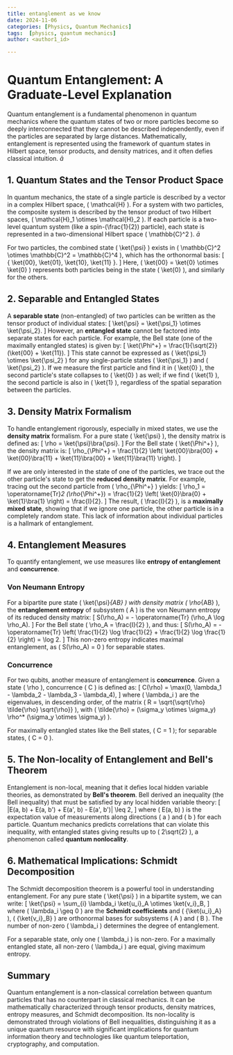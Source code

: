 ```yaml
---
title: entanglement as we know
date: 2024-11-06
categories: [Physics, Quantum Mechanics]
tags:  [physics, quantum mechanics]
author: <author1_id>

---
```


# Quantum Entanglement: A Graduate-Level Explanation

Quantum entanglement is a fundamental phenomenon in quantum mechanics where the quantum states of two or more particles become so deeply interconnected that they cannot be described independently, even if the particles are separated by large distances. Mathematically, entanglement is represented using the framework of quantum states in Hilbert space, tensor products, and density matrices, and it often defies classical intuition.
 $\bar a$
## 1. Quantum States and the Tensor Product Space

In quantum mechanics, the state of a single particle is described by a vector in a complex Hilbert space, \( \mathcal{H} \). For a system with two particles, the composite system is described by the tensor product of two Hilbert spaces, \( \mathcal{H}_1 \otimes \mathcal{H}_2 \). If each particle is a two-level quantum system (like a spin-\(\frac{1}{2}\) particle), each state is represented in a two-dimensional Hilbert space \( \mathbb{C}^2 \). $\bar a$

For two particles, the combined state \( \ket{\psi} \) exists in \( \mathbb{C}^2 \otimes \mathbb{C}^2 = \mathbb{C}^4 \), which has the orthonormal basis:
\[
\{ \ket{00}, \ket{01}, \ket{10}, \ket{11} \}.
\]
Here, \( \ket{00} = \ket{0} \otimes \ket{0} \) represents both particles being in the state \( \ket{0} \), and similarly for the others.

## 2. Separable and Entangled States

A **separable state** (non-entangled) of two particles can be written as the tensor product of individual states:
\[
\ket{\psi} = \ket{\psi_1} \otimes \ket{\psi_2}.
\]
However, an **entangled state** cannot be factored into separate states for each particle. For example, the Bell state (one of the maximally entangled states) is given by:
\[
\ket{\Phi^+} = \frac{1}{\sqrt{2}} (\ket{00} + \ket{11}).
\]
This state cannot be expressed as \( \ket{\psi_1} \otimes \ket{\psi_2} \) for any single-particle states \( \ket{\psi_1} \) and \( \ket{\psi_2} \). If we measure the first particle and find it in \( \ket{0} \), the second particle's state collapses to \( \ket{0} \) as well; if we find \( \ket{1} \), the second particle is also in \( \ket{1} \), regardless of the spatial separation between the particles.

## 3. Density Matrix Formalism

To handle entanglement rigorously, especially in mixed states, we use the **density matrix** formalism. For a pure state \( \ket{\psi} \), the density matrix is defined as:
\[
\rho = \ket{\psi}\bra{\psi}.
\]
For the Bell state \( \ket{\Phi^+} \), the density matrix is:
\[
\rho_{\Phi^+} = \frac{1}{2} \left( \ket{00}\bra{00} + \ket{00}\bra{11} + \ket{11}\bra{00} + \ket{11}\bra{11} \right).
\]

If we are only interested in the state of one of the particles, we trace out the other particle's state to get the **reduced density matrix**. For example, tracing out the second particle from \( \rho_{\Phi^+} \) yields:
\[
\rho_1 = \operatorname{Tr}_2 (\rho_{\Phi^+}) = \frac{1}{2} \left( \ket{0}\bra{0} + \ket{1}\bra{1} \right) = \frac{I}{2}.
\]
The result, \( \frac{I}{2} \), is a **maximally mixed state**, showing that if we ignore one particle, the other particle is in a completely random state. This lack of information about individual particles is a hallmark of entanglement.

## 4. Entanglement Measures

To quantify entanglement, we use measures like **entropy of entanglement** and **concurrence**.

### Von Neumann Entropy

For a bipartite pure state \( \ket{\psi}_{AB} \) with density matrix \( \rho_{AB} \), the **entanglement entropy** of subsystem \( A \) is the von Neumann entropy of its reduced density matrix:
\[
S(\rho_A) = - \operatorname{Tr} (\rho_A \log \rho_A).
\]
For the Bell state \( \rho_A = \frac{I}{2} \), and thus:
\[
S(\rho_A) = - \operatorname{Tr} \left( \frac{1}{2} \log \frac{1}{2} + \frac{1}{2} \log \frac{1}{2} \right) = \log 2.
\]
This non-zero entropy indicates maximal entanglement, as \( S(\rho_A) = 0 \) for separable states.

### Concurrence

For two qubits, another measure of entanglement is **concurrence**. Given a state \( \rho \), concurrence \( C \) is defined as:
\[
C(\rho) = \max(0, \lambda_1 - \lambda_2 - \lambda_3 - \lambda_4),
\]
where \( \lambda_i \) are the eigenvalues, in descending order, of the matrix \( R = \sqrt{\sqrt{\rho} \tilde{\rho} \sqrt{\rho}} \), with \( \tilde{\rho} = (\sigma_y \otimes \sigma_y) \rho^* (\sigma_y \otimes \sigma_y) \).

For maximally entangled states like the Bell states, \( C = 1 \); for separable states, \( C = 0 \).

## 5. The Non-locality of Entanglement and Bell's Theorem

Entanglement is non-local, meaning that it defies local hidden variable theories, as demonstrated by **Bell's theorem**. Bell derived an inequality (the Bell inequality) that must be satisfied by any local hidden variable theory:
\[
|E(a, b) + E(a, b') + E(a', b) - E(a', b')| \leq 2,
\]
where \( E(a, b) \) is the expectation value of measurements along directions \( a \) and \( b \) for each particle. Quantum mechanics predicts correlations that can violate this inequality, with entangled states giving results up to \( 2\sqrt{2} \), a phenomenon called **quantum nonlocality**. 

## 6. Mathematical Implications: Schmidt Decomposition

The Schmidt decomposition theorem is a powerful tool in understanding entanglement. For any pure state \( \ket{\psi} \) in a bipartite system, we can write:
\[
\ket{\psi} = \sum_{i} \lambda_i \ket{u_i}_A \otimes \ket{v_i}_B,
\]
where \( \lambda_i \geq 0 \) are the **Schmidt coefficients** and \( \{\ket{u_i}_A\} \), \( \{\ket{v_i}_B\} \) are orthonormal bases for subsystems \( A \) and \( B \). The number of non-zero \( \lambda_i \) determines the degree of entanglement.

For a separable state, only one \( \lambda_i \) is non-zero. For a maximally entangled state, all non-zero \( \lambda_i \) are equal, giving maximum entropy.

## Summary

Quantum entanglement is a non-classical correlation between quantum particles that has no counterpart in classical mechanics. It can be mathematically characterized through tensor products, density matrices, entropy measures, and Schmidt decomposition. Its non-locality is demonstrated through violations of Bell inequalities, distinguishing it as a unique quantum resource with significant implications for quantum information theory and technologies like quantum teleportation, cryptography, and computation.
